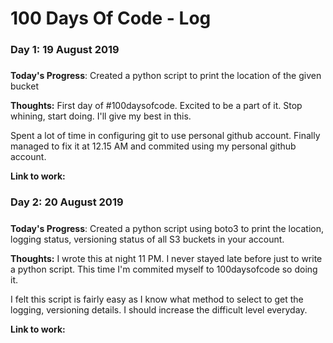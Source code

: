 # 100 Days Of Code - Log

### Day 1: 19 August 2019
##### 

**Today's Progress**: Created a python script to print the location of the given bucket

**Thoughts:** First day of #100daysofcode. Excited to be a part of it. Stop whining, start doing. I'll give my best in this.

Spent a lot of time in configuring git to use personal github account. Finally managed to fix it at 12.15 AM and commited using my personal github account.

**Link to work:** 


### Day 2: 20 August 2019
##### 

**Today's Progress**: Created a python script using boto3 to print the location, logging status, versioning status of all S3 buckets in your account.

**Thoughts:** I wrote this at night 11 PM. I never stayed late before just to write a python script. This time I'm commited myself to 100daysofcode so doing it. 

I felt this script is fairly easy as I know what method to select to get the logging, versioning details. I should increase the difficult level everyday.

**Link to work:** 

